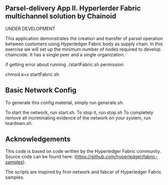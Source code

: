 ##  Parsel-delivery App II. Hyperlerder Fabric multichannel solution by Chainoid 

UNDER DEVELOPMENT

This application demonstrates the creation and transfer of parsel operation between customers using Hyperledger Fabric body  as supply chain.
In this exercise we will set up the minimum number of nodes required to develop chaincode. It has a single peer and a single organization.

if getting error about running ./startFabric.sh permission

chmod a+x startFabric.sh


## Basic Network Config
To generate this config material, simply run generate.sh.

To start the network, run start.sh. To stop it, run stop.sh To completely remove all incriminating evidence of the network on your system, run teardown.sh.


## Acknowledgements
This code is based on code written by the Hyperledger Fabric community. Source code can be found here: (https://github.com/hyperledger/fabric-samples).

The scripts are inspired by first-network and fabcar of Hyperledger Fabric samples.
